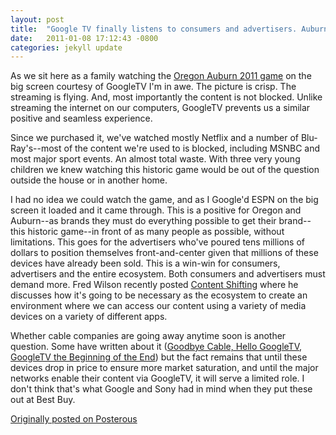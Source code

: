 ```yaml
---
layout: post
title:  "Google TV finally listens to consumers and advertisers. Auburn vs Oregon 2011."
date:   2011-01-08 17:12:43 -0800
categories: jekyll update
---
```


As we sit here as a family watching the [Oregon Auburn 2011 game](http://twitter.com/search/Oregon%20Auburn%20game#) on the big screen courtesy of GoogleTV I'm in awe. The picture is crisp. The streaming is flying. And, most importantly the content is not blocked. Unlike streaming the internet on our computers, GoogleTV prevents us a similar positive and seamless experience.

Since we purchased it, we've watched mostly Netflix and a number of Blu-Ray's--most of the content we're used to is blocked, including MSNBC and most major sport events. An almost total waste. With three very young children we knew watching this historic game would be out of the question outside the house or in another home.

I had no idea we could watch the game, and as I Google'd ESPN on the big screen it loaded and it came through. This is a positive for Oregon and Auburn--as brands they must do everything possible to get their brand--this historic game--in front of as many people as possible, without limitations. This goes for the advertisers who've poured tens millions of dollars to position themselves front-and-center given that millions of these devices have already been sold. This is a win-win for consumers, advertisers and the entire ecosystem.
Both consumers and advertisers must demand more. Fred Wilson recently posted [Content Shifting](http://www.avc.com/a_vc/2011/01/content-shifting.html) where he discusses how it's going to be necessary as the ecosystem to create an environment where we can access our content using a variety of media devices on a variety of different apps.

Whether cable companies are going away anytime soon is another question. Some have written about it ([Goodbye Cable, Hello GoogleTV](http://web.appstorm.net/general/app-news/goodbye-cable-hello-google-tv/), [GoogleTV the Beginning of the End](http://www.theequitykicker.com/2010/05/21/google-tv-the-beginning-of-the-end-for-satellite-and-cable-operators)) but the fact remains that until these devices drop in price to ensure more market saturation, and until the major networks enable their content via GoogleTV, it will serve a limited role. I don't think that's what Google and Sony had in mind when they put these out at Best Buy.

[Originally posted on Posterous](http://molina.posterous.com/)

